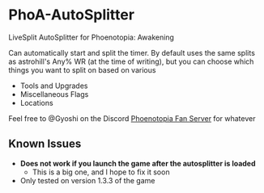 # PhoA-AutoSplitter
LiveSplit AutoSplitter for Phoenotopia: Awakening

Can automatically start and split the timer. By default uses the same splits as astrohill's Any% WR (at the time of writing), but you can choose which things you want to split on based on various 
- Tools and Upgrades
- Miscellaneous Flags
- Locations

Feel free to @Gyoshi on the Discord [Phoenotopia Fan Server](https://discord.gg/Swd6zcTCQZ) for whatever

## Known Issues
- **Does not work if you launch the game after the autosplitter is loaded**
    - This is a big one, and I hope to fix it soon
- Only tested on version 1.3.3 of the game
